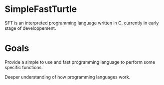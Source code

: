 # SimpleFastTurtle
SFT is an interpreted programming language written in C, currently in early stage of developpement.

# Goals
Provide a simple to use and fast programming language to perform some specific functions.

Deeper understanding of how programming languages work.
